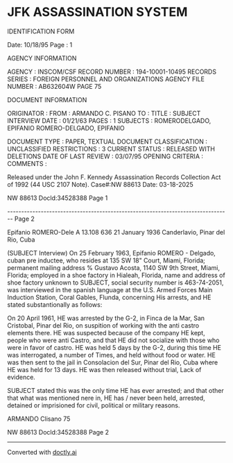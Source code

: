 # JFK ASSASSINATION SYSTEM
IDENTIFICATION FORM

Date: 10/18/95
Page : 1

AGENCY INFORMATION

AGENCY : INSCOM/CSF
RECORD NUMBER : 194-10001-10495
RECORDS SERIES : FOREIGN PERSONNEL AND ORGANIZATIONS
AGENCY FILE NUMBER : AB632604W PAGE 75

DOCUMENT INFORMATION

ORIGINATOR :
FROM : ARMANDO C. PISANO
TO :
TITLE : SUBJECT INTERVIEW
DATE : 01/21/63
PAGES : 1
SUBJECTS : ROMERODELGADO, EPIFANIO
ROMERO-DELGADO, EPIFANIO


DOCUMENT TYPE : PAPER, TEXTUAL DOCUMENT
CLASSIFICATION : UNCLASSIFIED
RESTRICTIONS : 3
CURRENT STATUS : RELEASED WITH DELETIONS
DATE OF LAST REVIEW : 03/07/95
OPENING CRITERIA :
COMMENTS :

Released under the John F. Kennedy
Assassination Records Collection Act of
1992 (44 USC 2107 Note). Case#:NW
88613 Date: 03-18-2025

NW 88613 Docld:34528388 Page 1


-------------------------------------------------------------------------------- Page 2

Epifanio ROMERO-Dele
A 13.108 636
21 January 1936
Canderlavio, Pinar del Rio, Cuba

(SUBJECT Interview) On 25 February 1963, Epifanio ROMERO - Delgado, cuban pre inductee, who resides at 135 SW 18" Court, Miami, Florida; permanent mailing address % Gustavo Acosta, 1140 SW 9th Street, Miami, Florida; employed in a shoe factory in Hialeah, Florida, name and address of shoe factory unknown to SUBJECT, social security number is 463-74-2051, was interviewed in the spanish language at the U.S. Armed Forces Main Induction Station, Coral Gables, Flunda, concerning His arrests, and HE stated substantionally as follows:

On 20 April 1961, HE was arrested by the G-2, in Finca de la Mar, San Cristobal, Pinar del Rio, on suspition of working with the anti castro elements there. HE was suspected because of the company HE kept, people who were anti Castro, and that HE did not socialize with those who were in favor of castro. HE was held 5 days by the G-2, during this time HE was interrogated, a number of Times, and held without food or water. HE was then sent to the jail in Consolacion del Sur, Pinar del Rio, Cuba where HE was held for 13 days. HE was then released without trial, Lack of evidence.

SUBJECT stated this was the only time HE has ever arrested; and that other that what was mentioned nere in, HE has / never been held, arrested, detained or imprisioned for civil, political or military reasons.

ARMANDO Clisano
75

NW 88613 Docld:34528388 Page 2


---
Converted with [doctly.ai](https://doctly.ai)